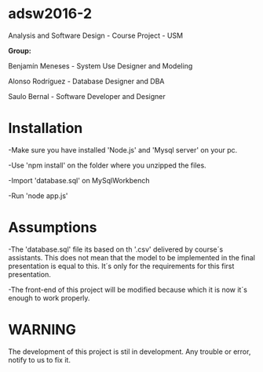 # adsw2016-2
Analysis and Software Design - Course Project - USM

**Group:**

Benjamín Meneses - System Use Designer and Modeling

Alonso Rodríguez - Database Designer and DBA

Saulo Bernal - Software Developer and Designer

# Installation
-Make sure you have installed 'Node.js' and 'Mysql server' on your pc.

-Use 'npm install' on the folder where you unzipped the files.

-Import 'database.sql' on MySqlWorkbench

-Run 'node app.js'

# Assumptions
-The 'database.sql' file its based on th '.csv' delivered by course´s assistants. This does not mean that the model to be implemented in the final presentation is equal to this. It´s only for the requirements for this first presentation.

-The front-end of this project will be modified because which it is now it´s enough to work properly.

# WARNING
The development of this project is stil in development. Any trouble or error, notify to us to fix it.
